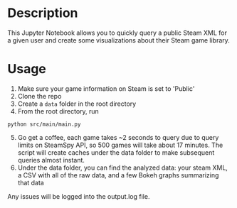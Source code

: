 # Description

This Jupyter Notebook allows you to quickly query a public Steam XML for a given user and create some visualizations about their Steam game library.

# Usage

1. Make sure your game information on Steam is set to 'Public'
2. Clone the repo
3. Create a `data` folder in the root directory
4. From the root directory, run
```
python src/main/main.py
```
5. Go get a coffee, each game takes ~2 seconds to query due to query limits on SteamSpy API, so 500 games will take about 17 minutes. The script will create caches under the data folder to make subsequent queries almost instant.
6. Under the data folder, you can find the analyzed data: your steam XML, a CSV with all of the raw data, and a few Bokeh graphs summarizing that data

Any issues will be logged into the output.log file.
